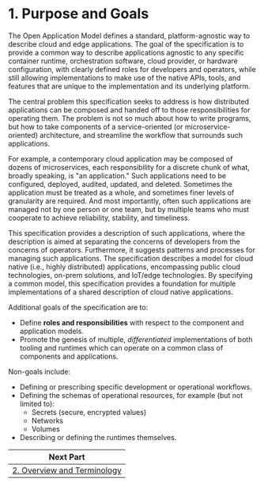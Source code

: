 # 1. Purpose and Goals

The Open Application Model defines a standard, platform-agnostic way to describe cloud and edge applications. The goal of the specification is to provide a common way to describe applications agnostic to any specific container runtime, orchestration software, cloud provider, or hardware configuration, with clearly defined roles for developers and operators, while still allowing implementations to make use of the native APIs, tools, and features that are unique to the implementation and its underlying platform.  

The central problem this specification seeks to address is how distributed applications can be composed and handed off to those responsibilities for operating them. The problem is not so much about how to write programs, but how to take components of a service-oriented (or microservice-oriented) architecture, and streamline the workflow that surrounds such applications.

For example, a contemporary cloud application may be composed of dozens of microservices, each responsibility for a discrete chunk of what, broadly speaking, is "an application." Such applications need to be configured, deployed, audited, updated, and deleted. Sometimes the application must be treated as a whole, and sometimes finer levels of granularity are required. And most importantly, often such applications are managed not by one person or one team, but by multiple teams who must cooperate to achieve reliability, stability, and timeliness.

This specification provides a description of such applications, where the description is aimed at separating the concerns of developers from the concerns of operators. Furthermore, it suggests patterns and processes for managing such applications. The specification describes a model for cloud native (i.e., highly distributed) applications, encompassing public cloud technologies, on-prem solutions, and IoT/edge technologies. By specifying a common model, this specification provides a foundation for multiple implementations of a shared description of cloud native applications.

Additional goals of the specification are to:

- Define __roles and responsibilities__ with respect to the component and application models.
- Promote the genesis of multiple, _differentiated_ implementations of both tooling and runtimes which can operate on a common class of components and applications.

Non-goals include:

- Defining or prescribing specific development or operational workflows.
- Defining the schemas of operational resources, for example (but not limited
  to):
  - Secrets (secure, encrypted values)
  - Networks
  - Volumes
- Describing or defining the runtimes themselves.

| Next Part     |
| ------------- |
| [2. Overview and Terminology](2.overview_and_terminology.md)|

